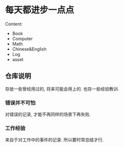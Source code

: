 # 每天都进步一点点

Content:
- Book
- Computer
- Math
- Chinese&English
- Log
- asset

## 仓库说明

存放一些曾经用过的, 将来可能会用上的.
也存一些经验教训.

### 错误并不可怕
对错误的记录, 才能不再同样的场景下再失败.

### 工作经验
来自于对工作中的事件的记录. 所以要时常总结才行. 

